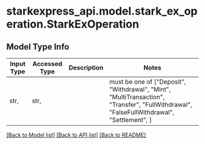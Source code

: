 # starkexpress_api.model.stark_ex_operation.StarkExOperation

## Model Type Info
Input Type | Accessed Type | Description | Notes
------------ | ------------- | ------------- | -------------
str,  | str,  |  | must be one of ["Deposit", "Withdrawal", "Mint", "MultiTransaction", "Transfer", "FullWithdrawal", "FalseFullWithdrawal", "Settlement", ] 

[[Back to Model list]](../../README.md#documentation-for-models) [[Back to API list]](../../README.md#documentation-for-api-endpoints) [[Back to README]](../../README.md)

